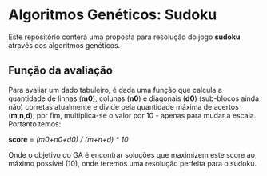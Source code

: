 # Algoritmos Genéticos: Sudoku
Este repositório conterá uma proposta para resolução do jogo **sudoku** através dos
algoritmos genéticos.

## Função da avaliação
Para avaliar um dado tabuleiro, é dada uma função que calcula a quantidade de linhas (**m0**),
colunas (**n0**) e diagonais (**d0**) (sub-blocos ainda não) corretas atualmente e divide pela quantidade
máxima de acertos (**m**,**n**,**d**), por fim, multiplica-se o valor por 10 - apenas para mudar a escala.
Portanto temos:

**score** = _(m0+n0+d0) / (m+n+d) * 10_

Onde o objetivo do GA é encontrar soluções que maximizem este score ao máximo possível (10), onde teremos
uma resolução perfeita para o sudoku.

